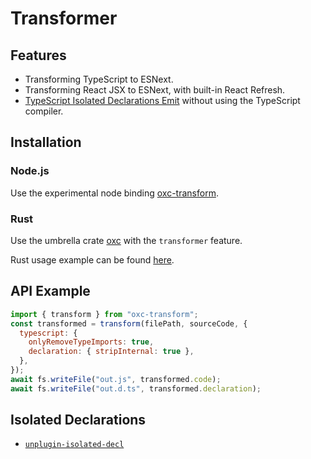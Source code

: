 # Transformer

## Features

- Transforming TypeScript to ESNext.
- Transforming React JSX to ESNext, with built-in React Refresh.
- [TypeScript Isolated Declarations Emit](https://devblogs.microsoft.com/typescript/announcing-typescript-5-5-beta/#isolated-declarations) without using the TypeScript compiler.

## Installation

### Node.js

Use the experimental node binding [oxc-transform][url-oxc-transform-npm].

### Rust

Use the umbrella crate [oxc][url-oxc-crate] with the `transformer` feature.

Rust usage example can be found [here](https://github.com/oxc-project/oxc/blob/main/crates/oxc_transformer/examples/transformer.rs).

## API Example

```javascript
import { transform } from "oxc-transform";
const transformed = transform(filePath, sourceCode, {
  typescript: {
    onlyRemoveTypeImports: true,
    declaration: { stripInternal: true },
  },
});
await fs.writeFile("out.js", transformed.code);
await fs.writeFile("out.d.ts", transformed.declaration);
```

## Isolated Declarations

- [`unplugin-isolated-decl`](https://github.com/unplugin/unplugin-isolated-decl)

<!-- Links -->

[url-oxc-crate]: https://docs.rs/oxc
[url-oxc-transform-npm]: https://www.npmjs.com/package/oxc-transform
